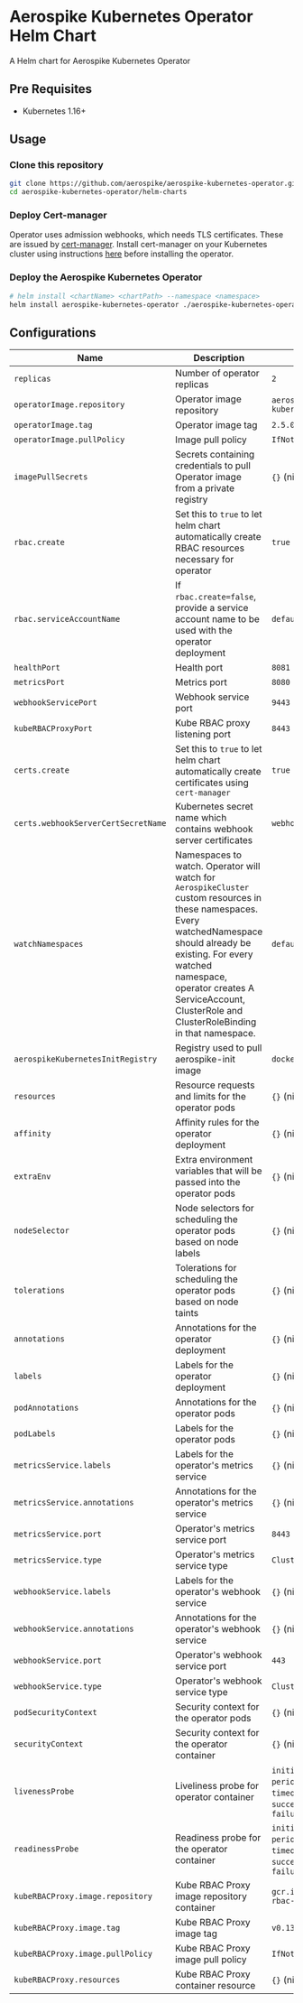 # Aerospike Kubernetes Operator Helm Chart

A Helm chart for Aerospike Kubernetes Operator

## Pre Requisites

- Kubernetes 1.16+

## Usage

<!-- ### Add Aerospike Helm Repository

```sh
helm repo add aerospike https://aerospike.github.io/aerospike-kubernetes-operator
``` -->

### Clone this repository

```sh
git clone https://github.com/aerospike/aerospike-kubernetes-operator.git
cd aerospike-kubernetes-operator/helm-charts
```

### Deploy Cert-manager
Operator uses admission webhooks, which needs TLS certificates. These are issued by [cert-manager](https://cert-manager.io/docs/). Install cert-manager on your Kubernetes cluster using instructions [here](https://cert-manager.io/docs/installation/kubernetes/) before installing the operator.

### Deploy the Aerospike Kubernetes Operator

```sh
# helm install <chartName> <chartPath> --namespace <namespace>
helm install aerospike-kubernetes-operator ./aerospike-kubernetes-operator --set replicas=3
```

## Configurations

| Name       | Description | Default                                                                                                           |
| ---------- | ----------- |-------------------------------------------------------------------------------------------------------------------|
| `replicas` | Number of operator replicas | `2`                                                                                                               |
| `operatorImage.repository` | Operator image repository | `aerospike/aerospike-kubernetes-operator`                                                                         |
| `operatorImage.tag` | Operator image tag | `2.5.0-dev-2`                                                                                                           |
| `operatorImage.pullPolicy` | Image pull policy | `IfNotPresent`                                                                                                    |
| `imagePullSecrets` | Secrets containing credentials to pull Operator image from a private registry | `{}` (nil)                                                                                                        |
| `rbac.create` | Set this to `true` to let helm chart automatically create RBAC resources necessary for operator | `true`                                                                                                            |
| `rbac.serviceAccountName` | If `rbac.create=false`, provide a service account name to be used with the operator deployment | `default`                                                                                                         |
| `healthPort` | Health port | `8081`                                                                                                            |
| `metricsPort` | Metrics port | `8080`                                                                                                            |
| `webhookServicePort` | Webhook service port | `9443`                                                                                                            |
| `kubeRBACProxyPort` | Kube RBAC proxy listening port | `8443`                                                                                                            |
| `certs.create` | Set this to `true` to let helm chart automatically create certificates using `cert-manager` | `true`                                                                                                            |
| `certs.webhookServerCertSecretName` | Kubernetes secret name which contains webhook server certificates | `webhook-server-cert`                                                                                             |
| `watchNamespaces` | Namespaces to watch. Operator will watch for `AerospikeCluster` custom resources in these namespaces. Every watchedNamespace should already be existing. For every watched namespace, operator creates A ServiceAccount, ClusterRole and ClusterRoleBinding in that namespace. | `default`                                                                                                         |
| `aerospikeKubernetesInitRegistry` | Registry used to pull aerospike-init image | `docker.io`                                                                                                       |
| `resources` | Resource requests and limits for the operator pods | `{}` (nil)                                                                                                        |
| `affinity` | Affinity rules for the operator deployment | `{}` (nil)                                                                                                        |
| `extraEnv` | Extra environment variables that will be passed into the operator pods | `{}` (nil)                                                                                                        |
| `nodeSelector` | Node selectors for scheduling the operator pods based on node labels | `{}` (nil)                                                                                                        |
| `tolerations` | Tolerations for scheduling the operator pods based on node taints | `{}` (nil)                                                                                                        |
| `annotations` | Annotations for the operator deployment | `{}` (nil)                                                                                                        |
| `labels` | Labels for the operator deployment | `{}` (nil)                                                                                                        |
| `podAnnotations` | Annotations for the operator pods | `{}` (nil)                                                                                                        |
| `podLabels` | Labels for the operator pods | `{}` (nil)                                                                                                        |
| `metricsService.labels` | Labels for the operator's metrics service | `{}` (nil)                                                                                                        |
| `metricsService.annotations` | Annotations for the operator's metrics service | `{}` (nil)                                                                                                        |
| `metricsService.port` | Operator's metrics service port | `8443`                                                                                                            |
| `metricsService.type` | Operator's metrics service type | `ClusterIP`                                                                                                       |
| `webhookService.labels` | Labels for the operator's webhook service | `{}` (nil)                                                                                                        |
| `webhookService.annotations` | Annotations for the operator's webhook service | `{}` (nil)                                                                                                        |
| `webhookService.port` | Operator's webhook service port | `443`                                                                                                             |
| `webhookService.type` | Operator's webhook service type | `ClusterIP`                                                                                                       |
| `podSecurityContext` | Security context for the operator pods | `{}` (nil)                                                                                                        |
| `securityContext` | Security context for the operator container | `{}` (nil)                                                                                                        |
| `livenessProbe` | Liveliness probe for operator container | `initialDelaySeconds: 15`, `periodSeconds: 20`, `timeoutSeconds: 1`, `successThreshold: 1`, `failureThreshold: 3` |
| `readinessProbe` | Readiness probe for the operator container | `initialDelaySeconds: 5`, `periodSeconds: 10`, `timeoutSeconds: 1`, `successThreshold: 1`, `failureThreshold: 3`  |
| `kubeRBACProxy.image.repository` | Kube RBAC Proxy image repository container | `gcr.io/kubebuilder/kube-rbac-proxy`                                                                              |
| `kubeRBACProxy.image.tag` | Kube RBAC Proxy image tag | `v0.13.1`                                                                                                         |
| `kubeRBACProxy.image.pullPolicy` | Kube RBAC Proxy image pull policy | `IfNotPresent`                                                                                                    |
| `kubeRBACProxy.resources` | Kube RBAC Proxy container resource | `{}` (nil)                                                                                                        |
<!-- ## Next Steps

Deploy [Aerospike Cluster](https://artifacthub.io/packages/helm/aerospike/aerospike-cluster) -->
